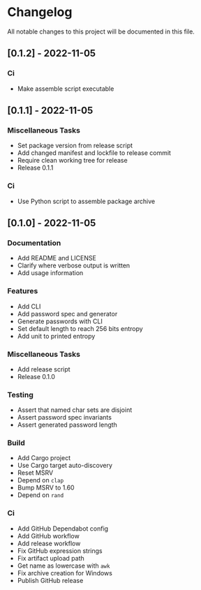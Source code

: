 # Changelog

All notable changes to this project will be documented in this file.

## [0.1.2] - 2022-11-05

### Ci

- Make assemble script executable

## [0.1.1] - 2022-11-05

### Miscellaneous Tasks

- Set package version from release script
- Add changed manifest and lockfile to release commit
- Require clean working tree for release
- Release 0.1.1

### Ci

- Use Python script to assemble package archive

## [0.1.0] - 2022-11-05

### Documentation

- Add README and LICENSE
- Clarify where verbose output is written
- Add usage information

### Features

- Add CLI
- Add password spec and generator
- Generate passwords with CLI
- Set default length to reach 256 bits entropy
- Add unit to printed entropy

### Miscellaneous Tasks

- Add release script
- Release 0.1.0

### Testing

- Assert that named char sets are disjoint
- Assert password spec invariants
- Assert generated password length

### Build

- Add Cargo project
- Use Cargo target auto-discovery
- Reset MSRV
- Depend on `clap`
- Bump MSRV to 1.60
- Depend on `rand`

### Ci

- Add GitHub Dependabot config
- Add GitHub workflow
- Add release workflow
- Fix GitHub expression strings
- Fix artifact upload path
- Get name as lowercase with `awk`
- Fix archive creation for Windows
- Publish GitHub release

<!-- generated by git-cliff -->
